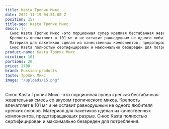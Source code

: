 ```yaml
---
title: Kasta Тропик Микс
date: 2021-11-19 04:51:00 Z
position: 157
title-seo: Kasta Тропик Микс
descr: |-
  Снюс Kasta Тропик Микс -это порционная супер крепкая бестабачная жевательная смесь со вкусом тропического микса.
  Крепость впечатляет в 101 мг и не оставит равнодушным не одного любителя крепких снюсов.
  Материал для пакетиков сделан из качественных компонентов, предотвращающих разрыв.
  Снюс Kasta полностью сертифицирован и максимально безвреден для потребления.
product-name: Kasta Тропик Микс
nicotine: 101
portions: 20
price: 2700
brand: Russian products
taste: Тропик Микс
image: "/uploads/15.png"
---
```


Снюс Kasta Тропик Микс -это порционная супер крепкая бестабачная жевательная смесь со вкусом тропического микса.
Крепость впечатляет в 101 мг и не оставит равнодушным не одного любителя крепких снюсов.
Материал для пакетиков сделан из качественных компонентов, предотвращающих разрыв.
Снюс Kasta полностью сертифицирован и максимально безвреден для потребления.
